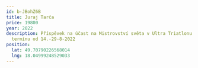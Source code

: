 ```yaml
---
id: b-JBohZ6B
title: Juraj Tarča
price: 19800
year: 2022
description: P﻿říspěvek na účast na Mistrovství světa v Ultra Triatlonu v
  termínu od 14.-29-8-2022
position:
  lat: 49.70790226568014
  lng: 18.04999248529033
---
```

